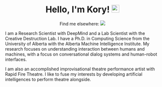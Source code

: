 <div align="center">
<h1>Hello, I'm Kory! <img src="https://media.giphy.com/media/hvRJCLFzcasrR4ia7z/giphy.gif" width="25px"></h1>
</div>

<div align="center">
Find me elsewhere: <a href="https://twitter.com/korymath" target="_blank"><img src="https://shields.io/badge/Twitter-222831?logo=twitter&style=for-the-badge&logoColor=EFEFEF&color=2193e3"></a>
</div>

I am a Research Scientist with DeepMind and a Lab Scientist with the Creative Destruction Lab. I have a Ph.D. in Computing Science from the University of Alberta with the Alberta Machine Intelligence Institute. My research focuses on understanding interaction between humans and machines, with a focus on conversational dialog systems and human-robot interfaces.

I am also an accomplished improvisational theatre performance artist with Rapid Fire Theatre. I like to fuse my interests by developing artificial intelligences to perform theatre alongside.
